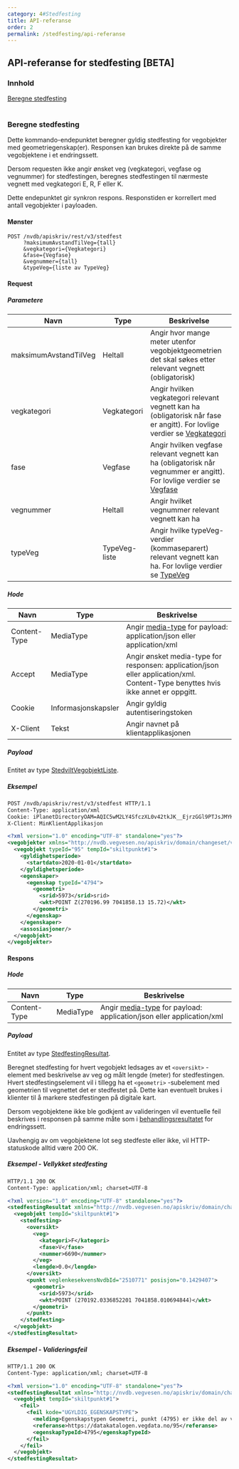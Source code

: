```yaml
---
category: 4#Stedfesting
title: API-referanse
order: 2
permalink: /stedfesting/api-referanse
---
```


## API-referanse for stedfesting [BETA]

### Innhold

[Beregne stedfesting](#beregne-stedfesting)  
<br/>


### Beregne stedfesting

Dette kommando-endepunktet beregner gyldig stedfesting for vegobjekter med geometriegenskap(er). Responsen kan brukes
direkte på de samme vegobjektene i et endringssett.

Dersom requesten ikke angir ønsket veg (vegkategori, vegfase og vegnummer) for stedfestingen, beregnes stedfestingen til nærmeste
vegnett med vegkategori E, R, F eller K.

Dette endepunktet gir synkron respons. Responstiden er korrellert med antall vegobjekter i payloaden.

#### Mønster

```
POST /nvdb/apiskriv/rest/v3/stedfest
     ?maksimumAvstandTilVeg={tall}
     &vegkategori={Vegkategori}
     &fase={Vegfase}
     &vegnummer={tall}
     &typeVeg={liste av TypeVeg}
```

#### Request

##### Parametere

Navn|Type|Beskrivelse
-|-|-
maksimumAvstandTilVeg|Heltall|Angir hvor mange meter utenfor vegobjektgeometrien det skal søkes etter relevant vegnett (obligatorisk)
vegkategori|Vegkategori|Angir hvilken vegkategori relevant vegnett kan ha (obligatorisk når fase er angitt). For lovlige verdier se [Vegkategori](https://www.vegvesen.no/nvdb/apiskriv/rest/v3/stedfest/vegkategori.xsd)
fase|Vegfase|Angir hvilken vegfase relevant vegnett kan ha (obligatorisk når vegnummer er angitt). For lovlige verdier se [Vegfase](https://www.vegvesen.no/nvdb/apiskriv/rest/v3/stedfest/vegfase.xsd)
vegnummer|Heltall|Angir hvilket vegnummer relevant vegnett kan ha
typeVeg|TypeVeg-liste|Angir hvilke typeVeg-verdier (kommaseparert) relevant vegnett kan ha. For lovlige verdier se [TypeVeg](https://www.vegvesen.no/nvdb/apiskriv/rest/v3/stedfest/typeveg.xsd)
        
##### Hode

Navn|Type|Beskrivelse
-|-|-
Content-Type|MediaType|Angir [media-type](https://www.iana.org/assignments/media-types/media-types.xhtml) for payload: application/json eller application/xml
Accept|MediaType|Angir ønsket media-type for responsen: application/json eller application/xml. Content-Type benyttes hvis ikke annet er oppgitt.
Cookie|Informasjonskapsler|Angir gyldig autentiseringstoken
X-Client|Tekst|Angir navnet på klientapplikasjonen

##### Payload

Entitet av type [StedviltVegobjektListe](https://www.vegvesen.no/nvdb/apiskriv/rest/v3/stedfest/stedfest.xsd).

##### Eksempel

```xml
POST /nvdb/apiskriv/rest/v3/stedfest HTTP/1.1
Content-Type: application/xml
Cookie: iPlanetDirectoryOAM=AQIC5wM2LY4SfczXL0v42tkJK__EjrzGGl9PTJsJMYKuzLo
X-Client: MinKlientApplikasjon

<?xml version="1.0" encoding="UTF-8" standalone="yes"?>
<vegobjekter xmlns="http://nvdb.vegvesen.no/apiskriv/domain/changeset/v3">
  <vegobjekt typeId="95" tempId="skiltpunkt#1">
    <gyldighetsperiode>
      <startdato>2020-01-01</startdato>
    </gyldighetsperiode>
    <egenskaper>
      <egenskap typeId="4794">
        <geometri>
          <srid>5973</srid>srid>
          <wkt>POINT Z(270196.99 7041858.13 15.72)</wkt>
        </geometri>
      </egenskap>
    </egenskaper>
    <assosiasjoner/>
  </vegobjekt>
</vegobjekter>
```

#### Respons

##### Hode

Navn|Type|Beskrivelse
-|-|-
Content-Type|MediaType|Angir [media-type](https://www.iana.org/assignments/media-types/media-types.xhtml) for payload: application/json eller application/xml

##### Payload

Entitet av type [StedfestingResultat](https://www.vegvesen.no/nvdb/apiskriv/rest/v3/stedfest/stedfest-resultat.xsd).

Beregnet stedfesting for hvert vegobjekt ledsages av et ```<oversikt>``` -element med beskrivelse av veg og målt
lengde (meter) for stedfestingen. Hvert stedfestingselement vil i tillegg ha et ```<geometri>``` -subelement med geometrien
til vegnettet det er stedfestet på. Dette kan eventuelt brukes i klienter til å markere stedfestingen på digitale
kart.

Dersom vegobjektene ikke ble godkjent av valideringen vil eventuelle feil beskrives i responsen på samme måte som i 
[behandlingsresultatet](../endringssett/behandlingsresultat.md) for endringssett.

Uavhengig av om vegobjektene lot seg stedfeste eller ikke, vil HTTP-statuskode alltid være 200 OK.
 
##### Eksempel - Vellykket stedfesting

```xml
HTTP/1.1 200 OK
Content-Type: application/xml; charset=UTF-8

<?xml version="1.0" encoding="UTF-8" standalone="yes"?>
<stedfestingResultat xmlns="http://nvdb.vegvesen.no/apiskriv/domain/changeset/v3">
  <vegobjekt tempId="skiltpunkt#1">
    <stedfesting>
      <oversikt>
        <veg>
          <kategori>F</kategori>
          <fase>V</fase>
          <nummer>6690</nummer>
        </veg>
        <lengde>0.0</lengde>
      </oversikt>
      <punkt veglenkesekvensNvdbId="2510771" posisjon="0.1429407">
        <geometri>
          <srid>5973</srid>
          <wkt>POINT (270192.0336852201 7041858.010694844)</wkt>
        </geometri>
      </punkt>
    </stedfesting>
  </vegobjekt>
</stedfestingResultat>
```

##### Eksempel - Valideringsfeil

```xml
HTTP/1.1 200 OK
Content-Type: application/xml; charset=UTF-8

<?xml version="1.0" encoding="UTF-8" standalone="yes"?>
<stedfestingResultat xmlns="http://nvdb.vegvesen.no/apiskriv/domain/changeset/v3">
  <vegobjekt tempId="skiltpunkt#1">
    <feil>
      <feil kode="UGYLDIG_EGENSKAPSTYPE">
        <melding>Egenskapstypen Geometri, punkt (4795) er ikke del av vegobjekttypen Skiltpunkt (95)</melding>
        <referanse>https://datakatalogen.vegdata.no/95</referanse>
        <egenskapTypeId>4795</egenskapTypeId>
      </feil>
    </feil>
  </vegobjekt>
</stedfestingResultat>
```
